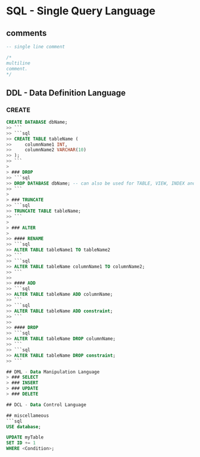 <!-- 
https://www.freecodecamp.org/news/learn-sql-in-10-minutes/
https://www.sqltutorial.org/sql-cheat-sheet/
https://www.programiz.com/sql/data-types
https://www.scaler.com/topics/ddl-dml-dcl/
 -->
 
# SQL - Single Query Language

## comments

```sql
-- single line comment
```

```sql
/*
multiline 
comment.
*/
```

## DDL - Data Definition Language

### CREATE
```sql
CREATE DATABASE dbName;
>> ```
>> ```sql
>> CREATE TABLE tableName (
>>     columnName1 INT,
>>     columnName2 VARCHAR(10)
>> );
>> ```
>
> ### DROP
>> ```sql
>> DROP DATABASE dbName; -- can also be used for TABLE, VIEW, INDEX and TRIGGER
>> ```
>
> ### TRUNCATE
>> ```sql
>> TRUNCATE TABLE tableName;
>> ```
>
> ### ALTER
> 
>> #### RENAME
>> ```sql
>> ALTER TABLE tableName1 TO tableName2
>> ```
>> ```sql
>> ALTER TABLE tableName columnName1 TO columnName2;
>> ```
>> 
>> #### ADD
>> ```sql
>> ALTER TABLE tableName ADD columnName;
>> ```
>> ```sql
>> ALTER TABLE tableName ADD constraint;
>> ```
>> 
>> #### DROP
>> ```sql
>> ALTER TABLE tableName DROP columnName;
>> ```
>> ```sql
>> ALTER TABLE tableName DROP constraint;
>> ```

## DML - Data Manipulation Language
> ### SELECT
> ### INSERT
> ### UPDATE
> ### DELETE

## DCL - Data Control Language

## miscellameous
```sql
USE database;

UPDATE myTable
SET ID += 1
WHERE <Condition>;
```
